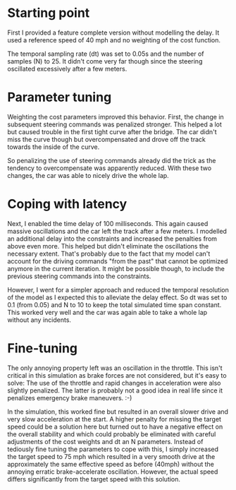 # Starting point

First I provided a feature complete version without modelling the delay. It used a reference speed of 40 mph and no weighting of the cost function.

The temporal sampling rate (dt) was set to 0.05s and the number of samples (N) to 25.
It didn't come very far though since the steering oscillated excessively after a few meters.

# Parameter tuning
Weighting the cost parameters improved this behavior. First, the change in subsequent steering commands was penalized stronger.
This helped a lot but caused trouble in the first tight curve after the bridge. The car didn't miss the curve though but overcompensated and drove off the track towards the inside of the curve.

So penalizing the use of steering commands already did the trick as the tendency to overcompensate was apparently reduced.
With these two changes, the car was able to nicely drive the whole lap.

# Coping with latency
Next, I enabled the time delay of 100 milliseconds. This again caused massive oscillations and the car left the track after a few meters.
I modelled an additional delay into the constraints and increased the penalties from above even more. This helped but didn't eliminate the oscillations the necessary extent. That's probably due to the fact that my model can't account for the driving commands "from the past" that cannot be optimized anymore in the current iteration. It might be possible though, to include the previous steering commands into the constraints.

However, I went for a simpler approach and reduced the temporal resolution of the model as I expected this to alleviate the delay effect. So dt was set to 0.1 (from 0.05) and N to 10 to keep the total simulated time span constant.
This worked very well and the car was again able to take a whole lap without any incidents.

# Fine-tuning
The only annoying property left was an oscillation in the throttle. This isn't critical in this simulation as brake forces are not considered, but it's easy to solve: The use of the throttle and rapid changes in acceleration were also slightly penalized. The latter is probably not a good idea in real life since it penalizes emergency brake maneuvers. :-)

In the simulation, this worked fine but resulted in an overall slower drive and very slow acceleration at the start. A higher penalty for missing the target speed could be a solution here but turned out to have a negative effect on the overall stability and which could probably be eliminated with careful adjustments of the cost weights and dt an N parameters. Instead of tediously fine tuning the parameters to cope with this, I simply increased the target speed to 75 mph which resulted in a very smooth drive at the approximately the same effective speed as before (40mph) without the annoying erratic brake-accelerate oscillation. However, the actual speed differs significantly from the target speed with this solution.
